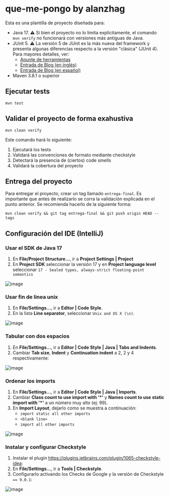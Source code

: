 # que-me-pongo by alanzhag

Esta es una plantilla de proyecto diseñada para: 

* Java 17. :warning: Si bien el proyecto no lo limita explícitamente, el comando `mvn verify` no funcionará con versiones más antiguas de Java. 
* JUnit 5. :warning: La versión 5 de JUnit es la más nueva del framework y presenta algunas diferencias respecto a la versión "clásica" (JUnit 4). Para mayores detalles, ver: 
  *  [Apunte de herramientas](https://docs.google.com/document/d/1VYBey56M0UU6C0689hAClAvF9ILE6E7nKIuOqrRJnWQ/edit#heading=h.dnwhvummp994)
  *  [Entrada de Blog (en inglés)](https://www.baeldung.com/junit-5-migration) 
  *  [Entrada de Blog (en español)](https://www.paradigmadigital.com/dev/nos-espera-junit-5/)
* Maven 3.8.1 o superior

## Ejecutar tests

```
mvn test
```

## Validar el proyecto de forma exahustiva

```
mvn clean verify
```

Este comando hará lo siguiente:

 1. Ejecutará los tests
 2. Validará las convenciones de formato mediante checkstyle
 3. Detectará la presencia de (ciertos) code smells
 4. Validará la cobertura del proyecto

## Entrega del proyecto

Para entregar el proyecto, crear un tag llamado `entrega-final`. Es importante que antes de realizarlo se corra la validación
explicada en el punto anterior. Se recomienda hacerlo de la siguiente forma:

```
mvn clean verify && git tag entrega-final && git push origin HEAD --tags
```

## Configuración del IDE (IntelliJ)

### Usar el SDK de Java 17

1. En **File/Project Structure...**, ir a **Project Settings | Project**
2. En **Project SDK** seleccionar la versión 17 y en **Project language level** seleccionar `17 - Sealed types, always-strict floating-point semantics`

![image](https://user-images.githubusercontent.com/39303639/228126065-221b9851-fb96-4f7f-a8e1-010732dc7ef6.png)

### Usar fin de linea unix
1. En **File/Settings...**, ir a **Editor | Code Style**.
2. En la lista **Line separator**, seleccionar `Unix and OS X (\n)`.

![image](https://user-images.githubusercontent.com/39303639/228126546-352289fa-8feb-4b39-99db-d8b860915fea.png)

### Tabular con dos espacios

1. En **File/Settings...**, ir a **Editor | Code Style | Java | Tabs and Indents**.
2. Cambiar **Tab size**, **Indent** y **Continuation indent** a 2, 2 y 4 respectivamente:

![image](https://user-images.githubusercontent.com/39303639/228127009-8c84ea72-969b-4e05-b311-45e3688a4164.png)

### Ordenar los imports

1. En **File/Settings...**, ir a **Editor | Code Style | Java | Imports**.
2. Cambiar **Class count to use import with '*'** y **Names count to use static import with '*'** a un número muy alto (ej: 99).
3. En **Import Layout**, dejarlo como se muestra a continuación:
    - `import static all other imports`
    - `<blank line>`
    - `import all other imports`

![image](https://user-images.githubusercontent.com/39303639/228126787-36f9ecff-27f2-4b99-bf11-a6bd89f67087.png)

### Instalar y configurar Checkstyle

1. Instalar el plugin https://plugins.jetbrains.com/plugin/1065-checkstyle-idea:
2. En **File/Settings...**, ir a **Tools | Checkstyle**.
3. Configurarlo activando los Checks de Google y la versión de Checkstyle `== 9.0.1`:

![image](https://github.com/dds-utn/java-base-project/assets/11719816/b1edc122-4675-4f8d-bffc-9e3d3366fac6)

